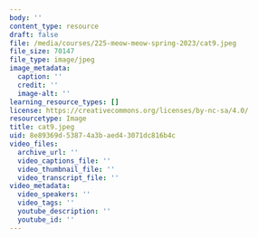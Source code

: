 ```yaml
---
body: ''
content_type: resource
draft: false
file: /media/courses/225-meow-meow-spring-2023/cat9.jpeg
file_size: 70147
file_type: image/jpeg
image_metadata:
  caption: ''
  credit: ''
  image-alt: ''
learning_resource_types: []
license: https://creativecommons.org/licenses/by-nc-sa/4.0/
resourcetype: Image
title: cat9.jpeg
uid: 8e89369d-5387-4a3b-aed4-3071dc816b4c
video_files:
  archive_url: ''
  video_captions_file: ''
  video_thumbnail_file: ''
  video_transcript_file: ''
video_metadata:
  video_speakers: ''
  video_tags: ''
  youtube_description: ''
  youtube_id: ''
---
```

